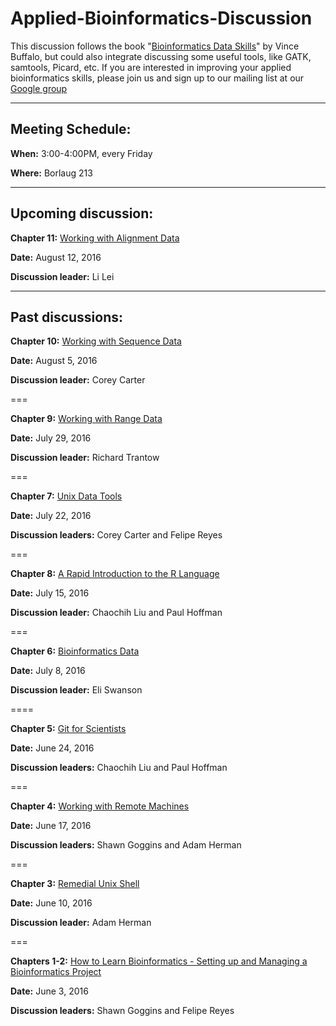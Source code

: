 # Applied-Bioinformatics-Discussion

This discussion follows the book "[Bioinformatics Data Skills](http://www.amazon.com/Bioinformatics-Data-Skills-Reproducible-Research/dp/1449367372)" by Vince Buffalo, but could also integrate discussing some useful tools, like GATK, samtools, Picard, etc. If you are interested in improving your applied bioinformatics skills, please join us and sign up to our mailing list at our [Google group](https://groups.google.com/forum/#!forum/applied_bioinformatics_discussion_umn)

***

## Meeting Schedule:

**When:** 3:00-4:00PM, every Friday

**Where:** Borlaug 213

***

## Upcoming discussion:

**Chapter 11:** [Working with Alignment Data ](https://github.com/MorrellLAB/Applied-Bioinformatics-Discussion/tree/master/Chapter11-Alignment_data)

**Date:** August 12, 2016

**Discussion leader:** Li Lei

***

## Past discussions:

**Chapter 10:** [Working with Sequence Data ](https://github.com/MorrellLAB/Applied-Bioinformatics-Discussion/tree/master/Chapter10-Sequence_data)

**Date:** August 5, 2016

**Discussion leader:** Corey Carter 

===

**Chapter 9:** [Working with Range Data](https://github.com/MorrellLAB/Applied-Bioinformatics-Discussion/tree/master/Chapter9-Range_data)

**Date:** July 29, 2016

**Discussion leader:** Richard Trantow

===

**Chapter 7:** [Unix Data Tools](https://github.com/MorrellLAB/Applied-Bioinformatics-Discussion/tree/master/Chapter7-Unix_data_tools)

**Date:** July 22, 2016

**Discussion leaders:** Corey Carter and Felipe Reyes

===

**Chapter 8:** [A Rapid Introduction to the R Language](https://github.com/MorrellLAB/Applied-Bioinformatics-Discussion/tree/master/Chapter8-R_Introduction)

**Date:** July 15, 2016

**Discussion leader:** Chaochih Liu and Paul Hoffman

===

**Chapter 6:** [Bioinformatics Data](https://github.com/MorrellLAB/Applied-Bioinformatics-Discussion/tree/master/Chapter6-Bioinformatics_data)

**Date:** July 8, 2016

**Discussion leader:** Eli Swanson 

====

**Chapter 5:** [Git for Scientists](https://github.com/MorrellLAB/Applied-Bioinformatics-Discussion/tree/master/Chapter5-Git)

**Date:** June 24, 2016

**Discussion leaders:** Chaochih Liu and Paul Hoffman

===

**Chapter 4:** [Working with Remote Machines](https://github.com/MorrellLAB/Applied-Bioinformatics-Discussion/tree/master/Chapter4-Remote_Machines)

**Date:** June 17, 2016

**Discussion leaders:** Shawn Goggins and Adam Herman

===

**Chapter 3:** [Remedial Unix Shell](https://github.com/MorrellLAB/Applied-Bioinformatics-Discussion/tree/master/Chapter3-Unix) 

**Date:** June 10, 2016
 
**Discussion leader:** Adam Herman

===

**Chapters 1-2:**  [How to Learn Bioinformatics - Setting up and Managing a Bioinformatics Project](https://github.com/MorrellLAB/Applied-Bioinformatics-Discussion/tree/master/Chapters1-2-Getting_started)

**Date:** June 3, 2016

**Discussion leaders:** Shawn Goggins and Felipe Reyes
